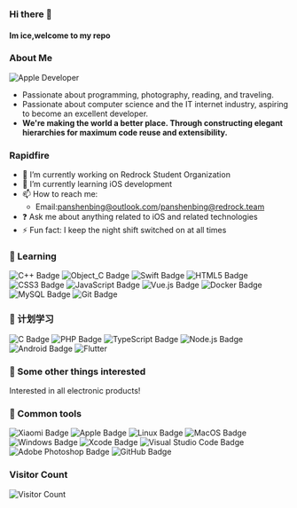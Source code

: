 ### Hi there 👋

<!--
**iced2020/iced2020** is a ✨ _special_ ✨ repository because its `README.md` (this file) appears on your GitHub profile.

Here are some ideas to get you started:

- 🔭 I’m currently working on ...
- 🌱 I’m currently learning ...
- 👯 I’m looking to collaborate on ...
- 🤔 I’m looking for help with ...
- 💬 Ask me about ...
- 📫 How to reach me: ...
- 😄 Pronouns: ...
- ⚡ Fun fact: ...
-->

#### Im ice,welcome to my repo

### About Me
![Apple Developer](https://img.shields.io/badge/Apple%20Developer-blue)
- Passionate about programming, photography, reading, and traveling.
- Passionate about computer science and the IT internet industry, aspiring to become an excellent developer.
- **We're making the world a better place. Through constructing elegant hierarchies for maximum code reuse and extensibility.**

### Rapidfire
- 🔭 I’m currently working on Redrock Student Organization
- 🌱 I’m currently learning iOS development
- 📫 How to reach me:
  - Email:panshenbing@outlook.com/panshenbing@redrock.team
- ❓ Ask me about anything related to iOS and related technologies
- ⚡ Fun fact: I keep the night shift switched on at all times

### 💪 Learning
![C++ Badge](https://img.shields.io/badge/C%2B%2B-00599C?logo=cplusplus&logoColor=fff&style=for-the-badge)
![Object_C Badge](https://img.shields.io/badge/Object_C-6DB33F?logo=c&logoColor=fff&style=for-the-badge)
![Swift Badge](https://img.shields.io/badge/Swift-41CD52?logo=swift&logoColor=fff&style=for-the-badge)
![HTML5 Badge](https://img.shields.io/badge/HTML5-E34F26?logo=html5&logoColor=fff&style=for-the-badge)
![CSS3 Badge](https://img.shields.io/badge/CSS3-1572B6?logo=css3&logoColor=fff&style=for-the-badge)
![JavaScript Badge](https://img.shields.io/badge/JavaScript-F7DF1E?logo=javascript&logoColor=000&style=for-the-badge)
![Vue.js Badge](https://img.shields.io/badge/Vue.js-4FC08D?logo=vuedotjs&logoColor=fff&style=for-the-badge)
![Docker Badge](https://img.shields.io/badge/Docker-3776AB?logo=docker&logoColor=fff&style=for-the-badge)
![MySQL Badge](https://img.shields.io/badge/MySQL-47A248?logo=mysql&logoColor=fff&style=for-the-badge)
![Git Badge](https://img.shields.io/badge/Git-092E20?logo=git&logoColor=fff&style=for-the-badge)
  
### 🧠 计划学习

![C Badge](https://img.shields.io/badge/C-A8B9CC?logo=c&logoColor=fff&style=for-the-badge)
![PHP Badge](https://img.shields.io/badge/PHP-777BB4?logo=php&logoColor=fff&style=for-the-badge)
![TypeScript Badge](https://img.shields.io/badge/TypeScript-3178C6?logo=typescript&logoColor=fff&style=for-the-badge)
![Node.js Badge](https://img.shields.io/badge/Node.js-393?logo=nodedotjs&logoColor=fff&style=for-the-badge)
![Android Badge](https://img.shields.io/badge/Android-3DDC84?logo=android&logoColor=fff&style=for-the-badge)
![Flutter](https://img.shields.io/badge/Flutter-%2302569B.svg?style=for-the-badge&logo=Flutter&logoColor=white)

### 🌱 Some other things interested

Interested in all electronic products!

### 🧰 Common tools

![Xiaomi Badge](https://img.shields.io/badge/Xiaomi-FF6900?logo=xiaomi&logoColor=fff&style=for-the-badge)
![Apple Badge](https://img.shields.io/badge/Apple-000000?logo=apple&logoColor=fff&style=for-the-badge)
![Linux Badge](https://img.shields.io/badge/Linux-FCC624?logo=linux&logoColor=000&style=for-the-badge)
![MacOS Badge](https://img.shields.io/badge/MacOS-E2231A?logo=macos&logoColor=fff&style=for-the-badge)
![Windows Badge](https://img.shields.io/badge/Windows-0078D6?logo=windows&logoColor=fff&style=for-the-badge)
![Xcode Badge](https://img.shields.io/badge/Xcode-5C2D91?logo=xcode&logoColor=fff&style=for-the-badge)
![Visual Studio Code Badge](https://img.shields.io/badge/Visual%20Studio%20Code-007ACC?logo=visualstudiocode&logoColor=fff&style=for-the-badge)
![Adobe Photoshop Badge](https://img.shields.io/badge/Adobe%20Photoshop-31A8FF?logo=adobephotoshop&logoColor=fff&style=for-the-badge)
![GitHub Badge](https://img.shields.io/badge/GitHub-181717?logo=github&logoColor=fff&style=for-the-badge)

### Visitor Count
![Visitor Count](https://profile-counter.glitch.me/all-smile/count.svg)
